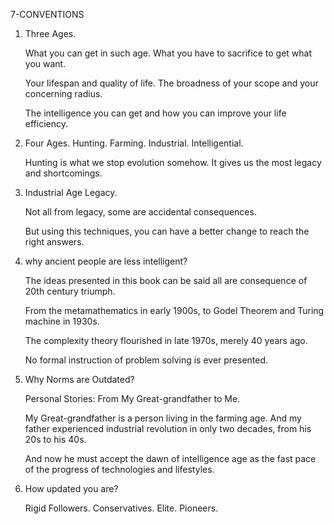 7-CONVENTIONS
   
1. Three Ages.
    
    What you can get in such age. What you have to sacrifice to get what you want.
    
    Your lifespan and quality of life. The broadness of your scope and your concerning radius.
    
    The intelligence you can get and how you can improve your life efficiency.
    
2. Four Ages. Hunting. Farming. Industrial. Intelligential.
   
    Hunting is what we stop evolution somehow. It gives us the most legacy and shortcomings.
    
3. Industrial Age Legacy.

    Not all from legacy, some are accidental consequences.
    
    But using this techniques, you can have a better change to reach the right answers.

4.  why ancient people are less intelligent?

    The ideas presented in this book can be said all are consequence of 20th century triumph.
    
    From the metamathematics in early 1900s, to Godel Theorem and Turing machine in 1930s. 
    
    The complexity theory flourished in late 1970s, merely 40 years ago.
    
    No formal instruction of problem solving is ever presented.
    

5. Why Norms are Outdated?

    Personal Stories: From My Great-grandfather to Me.
    
    My Great-grandfather is a person living in the farming age. And my father experienced industrial revolution in only two decades, from his 20s to his 40s. 
    
    And now he must accept the dawn of intelligence age as the fast pace of the progress of technologies and lifestyles.

6. How updated you are?

    Rigid Followers. Conservatives. Elite. Pioneers.